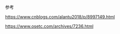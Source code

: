 
<!-- @import "[TOC]" {cmd="toc" depthFrom=1 depthTo=6 orderedList=false} -->

<!-- code_chunk_output -->



<!-- /code_chunk_output -->




参考

https://www.cnblogs.com/alantu2018/p/8997149.html

https://www.osetc.com/archives/7236.html